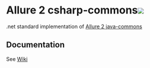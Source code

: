# Allure 2 csharp-commons![](https://raw.githubusercontent.com/allure-framework/allure-csharp/master/allure.net.png)
.net standard implementation of [Allure 2 java-commons](https://github.com/allure-framework/allure-java/tree/master/allure-java-commons)
## Documentation
See [Wiki](https://github.com/allure-framework/allure-csharp/wiki/CSharp-Commons-v2)
